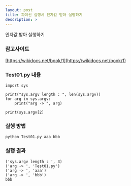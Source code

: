 ```yaml
---
layout: post
title: 파이선 실행시 인자값 받아 실행하기
description: > 
---
```


인자값 받아 실행하기  

### 참고사이트 
[https://wikidocs.net/book/1](https://wikidocs.net/book/1)

### Test01.py 내용 
~~~
import sys

print("sys.argv length : ", len(sys.argv))
for arg in sys.argv:
    print("arg -> ", arg)

print(sys.argv[2]
~~~

### 실행 방법
~~~
python Test01.py aaa bbb
~~~

### 실행 결과
~~~
('sys.argv length : ', 3)
('arg -> ', 'Test01.py')
('arg -> ', 'aaa')
('arg -> ', 'bbb')
bbb
~~~